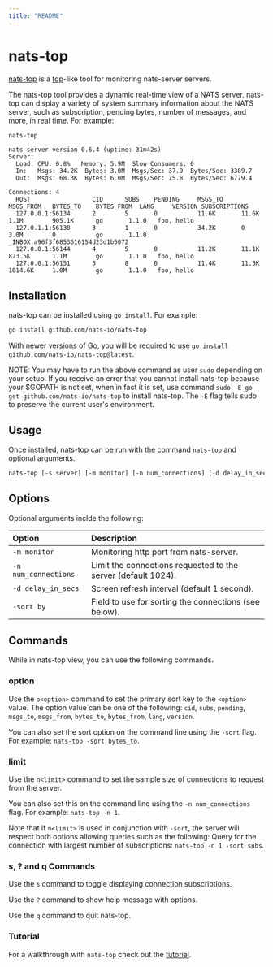 ```yaml
---
title: "README"
---
```

# nats-top

[nats-top](https://github.com/nats-io/nats-top) is a [top](http://man7.org/linux/man-pages/man1/top.1.html)-like tool for monitoring nats-server servers.

The nats-top tool provides a dynamic real-time view of a NATS server. nats-top can display a variety of system summary information about the NATS server, such as subscription, pending bytes, number of messages, and more, in real time. For example:

```bash
nats-top
```
```text
nats-server version 0.6.4 (uptime: 31m42s)
Server:
  Load: CPU: 0.8%   Memory: 5.9M  Slow Consumers: 0
  In:   Msgs: 34.2K  Bytes: 3.0M  Msgs/Sec: 37.9  Bytes/Sec: 3389.7
  Out:  Msgs: 68.3K  Bytes: 6.0M  Msgs/Sec: 75.8  Bytes/Sec: 6779.4

Connections: 4
  HOST                 CID      SUBS    PENDING     MSGS_TO     MSGS_FROM   BYTES_TO    BYTES_FROM  LANG     VERSION SUBSCRIPTIONS
  127.0.0.1:56134      2        5       0           11.6K       11.6K       1.1M        905.1K      go       1.1.0   foo, hello
  127.0.1.1:56138      3        1       0           34.2K       0           3.0M        0           go       1.1.0    _INBOX.a96f3f6853616154d23d1b5072
  127.0.0.1:56144      4        5       0           11.2K       11.1K       873.5K      1.1M        go       1.1.0   foo, hello
  127.0.0.1:56151      5        8       0           11.4K       11.5K       1014.6K     1.0M        go       1.1.0   foo, hello
```

## Installation

nats-top can be installed using `go install`. For example:

```bash
go install github.com/nats-io/nats-top
```

With newer versions of Go, you will be required to use `go install github.com/nats-io/nats-top@latest`.

NOTE: You may have to run the above command as user `sudo` depending on your setup. If you receive an error that you cannot install nats-top because your $GOPATH is not set, when in fact it is set, use command `sudo -E go get github.com/nats-io/nats-top` to install nats-top. The `-E` flag tells sudo to preserve the current user's environment.

## Usage

Once installed, nats-top can be run with the command `nats-top` and optional arguments.

```bash
nats-top [-s server] [-m monitor] [-n num_connections] [-d delay_in_secs] [-sort by]
```

## Options

Optional arguments inclde the following:

| Option | Description |
| :--- | :--- |
| `-m monitor` | Monitoring http port from nats-server. |
| `-n num_connections` | Limit the connections requested to the server \(default 1024\). |
| `-d delay_in_secs` | Screen refresh interval \(default 1 second\). |
| `-sort by` | Field to use for sorting the connections \(see below\). |

## Commands

While in nats-top view, you can use the following commands.

### option

Use the `o<option>` command to set the primary sort key to the `<option>` value. The option value can be one of the following: `cid`, `subs`, `pending`, `msgs_to`, `msgs_from`, `bytes_to`, `bytes_from`, `lang`, `version`.

You can also set the sort option on the command line using the `-sort` flag. For example: `nats-top -sort bytes_to`.

### limit

Use the `n<limit>` command to set the sample size of connections to request from the server.

You can also set this on the command line using the `-n num_connections` flag. For example: `nats-top -n 1`.

Note that if `n<limit>` is used in conjunction with `-sort`, the server will respect both options allowing queries such as the following: Query for the connection with largest number of subscriptions: `nats-top -n 1 -sort subs`.

### s, ? and q Commands

Use the `s` command to toggle displaying connection subscriptions.

Use the `?` command to show help message with options.

Use the `q` command to quit nats-top.

### Tutorial

For a walkthrough with `nats-top` check out the [tutorial](nats-top-tutorial.md).

